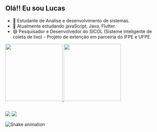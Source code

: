## Olá!! Eu sou Lucas
- 🔭 Estudante de Analise e desenvolvimento de sistemas.
- 🌱 Atualmente estudando javaScript, Java, Flutter.
- 😄 Pesquisador e Desenvolvedor do SICOL (Sisteme inteligente de coleta de lixo) - Projeto de extenção em parceiria do IFPE e UFPE.



 <a href="https://github.com/Lucas-Pavao">
  <img height="180em" src="https://github-readme-stats.vercel.app/api?username=Lucas-Pavao&show_icons=true&theme=midnight-purple&include_all_commits=true&count_private=true"/>
  <img height="180em" src="https://github-readme-stats.vercel.app/api/top-langs/?username=Lucas-Pavao&layout=compact&langs_count=7&theme=midnight-purple"/>
</div>

  ##
  
  <div> 

 


  <a href = "mailto:lucaspavao89@gmail.com"><img src="https://img.shields.io/badge/-Gmail-%23333?style=for-the-badge&logo=gmail&logoColor=white" target="_blank"></a>
  <a href="https://www.linkedin.com/in/lucas-pavão-531100204" target="_blank"><img src="https://img.shields.io/badge/-LinkedIn-%230077B5?style=for-the-badge&logo=linkedin&logoColor=white" target="_blank"></a> 
 
 ![Snake animation](https://github.com/Lucas-Pavao/Lucas-Pavao/blob/output/github-contribution-grid-snake.svg)
</div>
